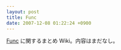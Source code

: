 ```yaml
---
layout: post
title: Func
date: 2007-12-08 01:22:24 +0900
---
```

[Func](https://hosted.fedoraproject.org/projects/func/) に関するまとめ Wiki。内容はまだなし。
